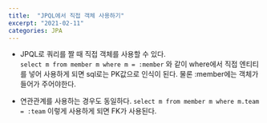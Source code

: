 ```yaml
---
title:  "JPQL에서 직접 객체 사용하기"
excerpt: "2021-02-11"
categories: JPA
---
```

- JPQL로 쿼리를 짤 때 직접 객체를 사용할 수 있다.   
`select m from member m where m = :member`
와 같이 where에서 직접 엔티티를 넣어 사용하게 되면 sql로는 PK값으로 인식이 된다. 물론 :member에는 객체가 들어가 주어야한다.

- 연관관계를 사용하는 경우도 동일하다. `select m from member m where m.team = :team` 이렇게 사용하게 되면 FK가 사용된다.